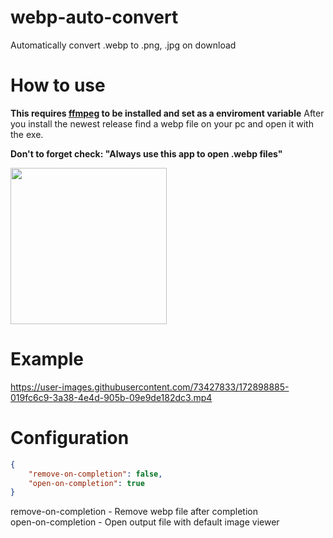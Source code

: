 # webp-auto-convert
Automatically convert .webp to .png, .jpg on download

# How to use
**This requires <a href="https://ffmpeg.org/">ffmpeg</a> to be installed and set as a enviroment variable**
After you install the newest release find a webp file on your pc and open it with the exe.

**Don't to forget check: "Always use this app to open .webp files"**

<img src="https://user-images.githubusercontent.com/73427833/172900812-d8e52995-5749-4845-9958-6d349853899a.png" width="250"></img>


# Example

https://user-images.githubusercontent.com/73427833/172898885-019fc6c9-3a38-4e4d-905b-09e9de182dc3.mp4


# Configuration

~~~json
{
    "remove-on-completion": false,
    "open-on-completion": true
}
~~~
remove-on-completion - Remove webp file after completion <br>
open-on-completion - Open output file with default image viewer


